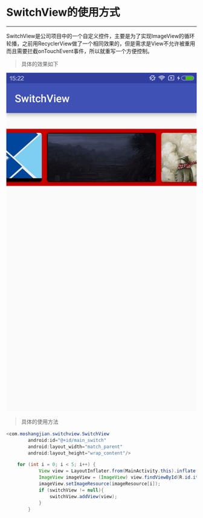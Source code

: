 ﻿# SwitchView的使用方式

------

SwitchView是公司项目中的一个自定义控件，主要是为了实现ImageView的循环轮播，之前用RecyclerView做了一个相同效果的，但是需求是View不允许被重用而且需要拦截onTouchEvent事件，所以就重写一个方便控制。

> 具体的效果如下

![](https://github.com/flyme2012/SwitchView/blob/master/%20designSketch.png)

> 具体的使用方法

```java
<com.moshangjian.switchview.SwitchView
        android:id="@+id/main_switch"
        android:layout_width="match_parent"
        android:layout_height="wrap_content"/> 
```

```java 
    for (int i = 0; i < 5; i++) {
            View view = LayoutInflater.from(MainActivity.this).inflate(R.layout.item_banner, null, false);
            ImageView imageView = (ImageView) view.findViewById(R.id.item_banner_img);
            imageView.setImageResource(imageResource[i]);
            if (switchView != null){
                switchView.addView(view);
            }
        }
```








